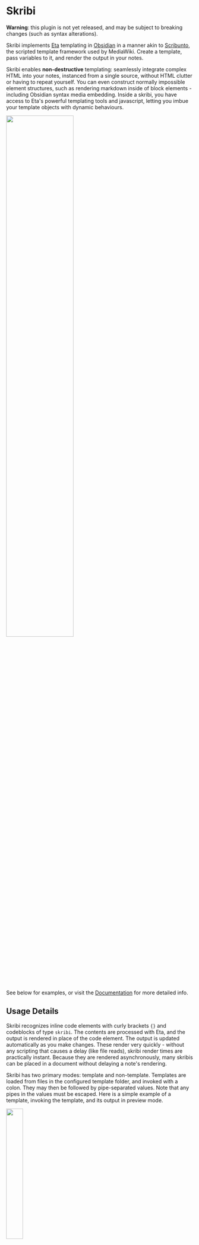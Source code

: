 # Skribi

**Warning**: this plugin is not yet released, and may be subject to breaking changes (such as syntax alterations).

Skribi implements [Eta](https://eta.js.org/) templating in [Obsidian](https://obsidian.md/) in a manner akin to [Scribunto](https://www.mediawiki.org/wiki/Extension:Scribunto), the scripted template framework used by MediaWiki. Create a template, pass variables to it, and render the output in your notes.

Skribi enables **non-destructive** templating: seamlessly integrate complex HTML into your notes, instanced from a single source, without HTML clutter or having to repeat yourself. You can even construct normally impossible element structures, such as rendering markdown inside of block elements - including Obsidian syntax media embedding. Inside a skribi, you have access to Eta's powerful templating tools and javascript, letting you imbue your template objects with dynamic behaviours.

<img style="width: 60%;" src="https://i.imgur.com/t3i7WZg.png" />

See below for examples, or visit the [Documentation](https://azulaloi.net/obsidian-skribi/) for more detailed info.

## Usage Details

Skribi recognizes inline code elements with curly brackets `{}` and codeblocks of type `skribi`. The contents are processed with Eta, and the output is rendered in place of the code element. The output is updated automatically as you make changes. These render very quickly - without any scripting that causes a delay (like file reads), skribi render times are practically instant. Because they are rendered asynchronously, many skribis can be placed in a document without delaying a note's rendering.

Skribi has two primary modes: template and non-template. Templates are loaded from files in the configured template folder, and invoked with a colon. They may then be followed by pipe-separated values. Note that any pipes in the values must be escaped. Here is a simple example of a template, invoking the template, and its output in preview mode.

<img style="width: 30%;" src="https://i.imgur.com/RsMl56L.png"/>

Non-template skribis are simply processed directly by Eta. `{= ... }` is sent to Eta as `<%= ... %>`, `{~ ... }` as `<%~ ... %>`, and `{{ ... }}` as `...`.

After being rendered by Eta, the output is rendered to markdown. They are also processed for embeds, meaning that you may use obsidian syntax to insert images or even transclusions from within Eta. Any span with the class `media-embed` but without `is-loaded` will have its embeds repaired. For technical reasons, this is done by the Skribi post-processor, rather than the Obsidian one, so it may have certain discrepancies (but I'll try and fix them - transclusions need to be re-rendered to update to file changes, rather than updating live like normal transclusions, and also block (#header) transclusions don't work yet). 

Skribis inside of transclusions are processed as well. You may even invoke a skribi from within a skribi (to a depth of 5).

## Planned Features

- More utility functions (like printing html objects from js)
- Ways to pass values in other formats (rest, arrays, anonymous, etc)
- Options for how the elements are output (turning off the container divs and suppressing the rendermarkdown fluff, for example)
- Function to export a skribi as an HTML string
- Recursion limit setting (currently locked to 5)
- Syntax highlighting (maybe)
  
## Why "Skribi"?

Skribi means 'write' in Esperanto, which is the origin of Eta's name, which means 'tiny'. Scribunto means 'they will write' in Latin. "Skribos" is a more accurate translation, but I think Skribi sounds better (pronounced 'skree-bee').

